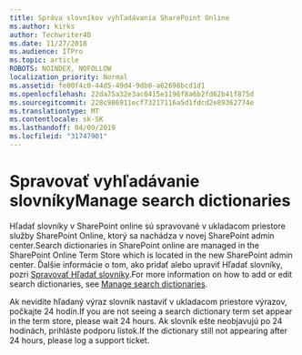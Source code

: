 ```yaml
---
title: Správa slovníkov vyhľadávania SharePoint Online
ms.author: kirks
author: Techwriter40
ms.date: 11/27/2018
ms.audience: ITPro
ms.topic: article
ROBOTS: NOINDEX, NOFOLLOW
localization_priority: Normal
ms.assetid: fe00f4c0-44d5-49d4-9db0-a62698bcd1d1
ms.openlocfilehash: 22da75a32e3ac0415e1196f8a6b2fd62b41f875d
ms.sourcegitcommit: 228c986911ecf73217116a5d1fdcd2e89362774e
ms.translationtype: MT
ms.contentlocale: sk-SK
ms.lasthandoff: 04/09/2019
ms.locfileid: "31747901"
---
```

# <a name="manage-search-dictionaries"></a><span data-ttu-id="30aa0-102">Spravovať vyhľadávanie slovníky</span><span class="sxs-lookup"><span data-stu-id="30aa0-102">Manage search dictionaries</span></span>

<span data-ttu-id="30aa0-103">Hľadať slovníky v SharePoint online sú spravované v ukladacom priestore služby SharePoint Online, ktorý sa nachádza v novej SharePoint admin center.</span><span class="sxs-lookup"><span data-stu-id="30aa0-103">Search dictionaries in SharePoint online are managed in the SharePoint Online Term Store which is located in the new SharePoint admin center.</span></span> <span data-ttu-id="30aa0-104">Ďalšie informácie o tom, ako pridať alebo upraviť Hľadať slovníky, pozri [Spravovať Hľadať slovníky](https://go.microsoft.com/fwlink/?linkid=2044669&amp;clcid=0x409).</span><span class="sxs-lookup"><span data-stu-id="30aa0-104">For more information on how to add or edit search dictionaries, see [Manage search dictionaries](https://go.microsoft.com/fwlink/?linkid=2044669&amp;clcid=0x409).</span></span>
  
<span data-ttu-id="30aa0-105">Ak nevidíte hľadaný výraz slovník nastaviť v ukladacom priestore výrazov, počkajte 24 hodín.</span><span class="sxs-lookup"><span data-stu-id="30aa0-105">If you are not seeing a search dictionary term set appear in the term store, please wait 24 hours.</span></span> <span data-ttu-id="30aa0-106">Ak slovník ešte neobjavujú po 24 hodinách, prihláste podporu lístok.</span><span class="sxs-lookup"><span data-stu-id="30aa0-106">If the dictionary still not appearing after 24 hours, please log a support ticket.</span></span>
  

